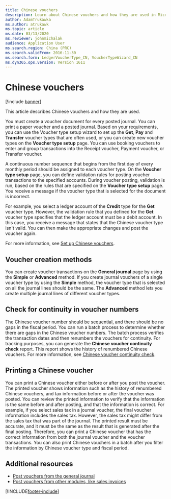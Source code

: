 ```yaml
---
title: Chinese vouchers
description: Learn about Chinese vouchers and how they are used in Microsoft Dynamics 365 Finance, including an outline on voucher creation methods.
author: AdamTrukawka
ms.author: atrukawk
ms.topic: article
ms.date: 03/13/2020
ms.reviewer: johnmichalak
audience: Application User
ms.search.region: China (PRC)
ms.search.validFrom: 2016-11-30
ms.search.form: LedgerVoucherType_CN, VoucherTypeWizard_CN
ms.dyn365.ops.version: Version 1611
---
```


# Chinese vouchers

[!include [banner](../../includes/banner.md)]

This article describes Chinese vouchers and how they are used.

You must create a voucher document for every posted journal. You can print a paper voucher and a posted journal. Based on your requirements, you can use the Voucher type setup wizard to set up the **Get**, **Pay** and **Transfer** voucher types that are often used, or you can create new voucher types on the **Voucher type setup** page. You can use booking vouchers to enter and group transactions into the Receipt voucher, Payment voucher, or Transfer voucher. 

A continuous number sequence that begins from the first day of every monthly period should be assigned to each voucher type. On the **Voucher type setup** page, you can define validation rules for posting voucher transactions to the specified accounts. During voucher posting, validation is run, based on the rules that are specified on the **Voucher type setup** page. You receive a message if the voucher type that is selected for the document is incorrect. 

For example, you select a ledger account of the **Credit** type for the **Get** voucher type. However, the validation rule that you defined for the **Get** voucher type specifies that the ledger account must be a debit account. In this case, you receive a message that states that the Chinese voucher type isn't valid. You can then make the appropriate changes and post the voucher again. 

For more information, see [Set up Chinese vouchers](set-up-chinese-vouchers.md).

## Voucher creation methods
You can create voucher transactions on the **General journal** page by using the **Simple** or **Advanced** method. If you create journal vouchers of a single voucher type by using the **Simple** method, the voucher type that is selected on all the journal lines should be the same. The **Advanced** method lets you create multiple journal lines of different voucher types. 

## Check for continuity in voucher numbers
The Chinese voucher number should be sequential, and there should be no gaps in the fiscal period. You can run a batch process to determine whether there are gaps in the Chinese voucher numbers. The batch process verifies the transaction dates and then renumbers the vouchers for continuity. For tracking purposes, you can generate the **Chinese voucher continuity check** report. This report shows the history of renumbered Chinese vouchers. For more information, see [Chinese voucher continuity check](chinese-voucher-continuity-check.md).

## Printing a Chinese voucher
You can print a Chinese voucher either before or after you post the voucher. The printed voucher shows information such as the history of renumbered Chinese vouchers, and tax information before or after the voucher was posted. You can review the printed information to verify that the information is the same before and after posting, and that the information is correct. For example, if you select sales tax in a journal voucher, the final voucher information includes the sales tax. However, the sales tax might differ from the sales tax that was part of the journal. The printed result must be accurate, and it must be the same as the result that is generated after the final posting. Therefore, you can print a Chinese voucher that has the correct information from both the journal voucher and the voucher transactions. You can also print Chinese vouchers in a batch after you filter the information by Chinese voucher type and fiscal period.

## Additional resources
- [Post vouchers from the general journal](post-vouchers-general-journal.md)
- [Post vouchers from other modules, like sales invoices](post-vouchers-other-modules-like-sales-invoices.md)





[!INCLUDE[footer-include](../../../includes/footer-banner.md)]
